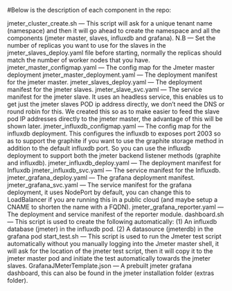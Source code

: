 #Below is the description of each component in the repo:

jmeter_cluster_create.sh — This script will ask for a unique tenant name (namespace) and then it will go ahead to create the namespace and all the components (jmeter master, slaves, influxdb and grafana).
N.B — Set the number of replicas you want to use for the slaves in the jmeter_slaves_deploy.yaml file before starting, normally the replicas should match the number of worker nodes that you have.
jmeter_master_configmap.yaml — The config map for the Jmeter master deployment
jmeter_master_deployment.yaml — The deployment manifest for the jmeter master.
jmeter_slaves_deploy.yaml — The deployment manifest for the jmeter slaves.
jmeter_slave_svc.yaml — The service manifest for the jmeter slave. It uses an headless service, this enables us to get just the jmeter slaves POD ip address directly, we don’t need the DNS or round robin for this. We created this so as to make easier to feed the slave pod IP addresses directly to the jmeter master, the advantage of this will be shown later.
jmeter_influxdb_configmap.yaml — The config map for the influxdb deployment. This configures the influxdb to exposes port 2003 so as to support the graphite if you want to use the graphite storage method in addition to the default influxdb port. So you can use the influxdb deployment to support both the jmeter backend listener methods (graphite and influxdb).
jmeter_influxdb_deploy.yaml — The deployment manifest for Influxdb
jmeter_influxdb_svc.yaml — The service manifest for the Influxdb.
jmeter_grafana_deploy.yaml — The grafana deployment manifest.
jmeter_grafana_svc.yaml — The service manifest for the grafana deployment, it uses NodePort by default, you can change this to LoadBalancer if you are running this in a public cloud (and maybe setup a CNAME to shorten the name with a FQDN).
jmeter_grafana_reporter.yaml — The deployment and service manifest of the reporter module.
dashboard.sh — This script is used to create the following automatically: (1) An influxdb database (jmeter) in the influxdb pod. (2) A datasource (jmeterdb) in the grafana pod
start_test.sh — This script is used to run the Jmeter test script automatically without you manually logging into the Jmeter master shell, it will ask for the location of the jmeter test script, then it will copy it to the jmeter master pod and initiate the test automatically towards the jmeter slaves.
GrafanaJMeterTemplate.json — A prebuilt jmeter grafana dashboard, this can also be found in the jmeter installation folder (extras folder).
